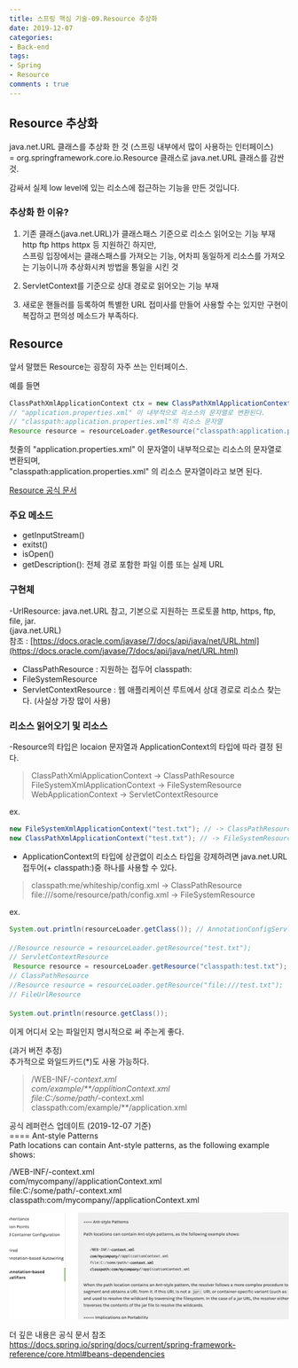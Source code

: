 ```yaml
---
title: 스프링 핵심 기술-09.Resource 추상화
date: 2019-12-07
categories:
- Back-end
tags:
- Spring 
- Resource
comments : true
---
```


## Resource 추상화
java.net.URL 클래스를 추상화 한 것 (스프링 내부에서 많이 사용하는 인터페이스)       
= org.springframework.core.io.Resource 클래스로 java.net.URL 클래스를 감싼 것.        

감싸서 실제 low level에 있는 리소스에 접근하는 기능을 만든 것입니다.     


### 추상화 한 이유?
1. 기존 클래스(java.net.URL)가 클래스패스 기준으로 리소스 읽어오는 기능 부재     
http ftp https httpx 등 지원하긴 하지만,      
스프링 입장에서는 클래스패스를 가져오는 기능, 어차피 동일하게 리소스를 가져오는 기능이니까 추상화시켜 방법을 통일을 시킨 것        

2. ServletContext를 기준으로 상대 경로로 읽어오는 기능 부재      

3. 새로운 핸들러를 등록하여 특별한 URL 접미사를 만들어 사용할 수는 있지만 구현이 복잡하고 편의성 메소드가 부족하다.      


## Resource
앞서 말했든 Resource는 굉장히 자주 쓰는 인터페이스.           

예를 들면        
```java
ClassPathXmlApplicationContext ctx = new ClassPathXmlApplicationContext("application.properties.xml") 
// "application.properties.xml" 이 내부적으로 리소스의 문자열로 변환된다. 
// "classpath:application.properties.xml"의 리소스 문자열
Resource resource = resourceLoader.getResource("classpath:application.properties.xml");
```
첫줄의 "application.properties.xml" 이 문자열이 내부적으로는 리소스의 문자열로 변환되며,             
"classpath:application.properties.xml" 의 리소스 문자열이라고 보면 된다.        


[Resource 공식 문서](https://docs.spring.io/spring-framework/docs/current/javadoc-api/org/springframework/core/io/Resource.html)    

### 주요 메소드
- getInputStream()      
- exitst()         
- isOpen()      
- getDescription(): 전체 경로 포함한 파일 이름 또는 실제 URL      


### 구현체
-UrlResource: java.net.URL 참고, 기본으로 지원하는 프로토콜 http, https, ftp, file, jar.      
(java.net.URL)      
참조 : [https://docs.oracle.com/javase/7/docs/api/java/net/URL.html](https://docs.oracle.com/javase/7/docs/api/java/net/URL.html)        

- ClassPathResource : 지원하는 접두어 classpath:   
- FileSystemResource               
- ServletContextResource : 웹 애플리케이션 루트에서 상대 경로로 리소스 찾는다. (사실상 가장 많이 사용)          

### 리소스 읽어오기 및 리소스 
-Resource의 타입은 locaion 문자열과 ApplicationContext의 타입에 따라 결정 된다.        
>ClassPathXmlApplicationContext -> ClassPathResource              
FileSystemXmlApplicationContext -> FileSystemResource          
WebApplicationContext -> ServletContextResource                   

ex.
```java
new FileSystemXmlApplicationContext("test.txt"); // -> ClassPathResource
new ClassPathXmlApplicationContext("test.txt"); // -> FileSystemResource
```

- ApplicationContext의 타입에 상관없이 리소스 타입을 강제하려면 java.net.URL 접두어(+ classpath:)중 하나를 사용할 수 있다.         
>classpath:me/whiteship/config.xml -> ClassPathResource                     
file:///some/resource/path/config.xml -> FileSystemResource        

ex.
```java
System.out.println(resourceLoader.getClass()); // AnnotationConfigServletWebServerApplicationContext

//Resource resource = resourceLoader.getResource("test.txt");
// ServletContextResource
 Resource resource = resourceLoader.getResource("classpath:test.txt");
// ClassPathResource
//Resource resource = resourceLoader.getResource("file:///test.txt");
// FileUrlResource

System.out.println(resource.getClass());
```
이게 어디서 오는 파일인지 명시적으로 써 주는게 좋다.


(과거 버전 추정)       
추가적으로 와일드카드(*)도 사용 가능하다.     

>/WEB-INF/*-context.xml         
com/example/**/applitionContext.xml        
file:C:/some/path/*-context.xml        
classpath:com/example/**/application.xml       

공식 레퍼런스 업데이트 (2019-12-07 기준)      
==== Ant-style Patterns           
Path locations can contain Ant-style patterns, as the following example shows:        

/WEB-INF/-context.xml          
com/mycompany//applicationContext.xml         
file:C:/some/path/-context.xml        
classpath:com/mycompany//applicationContext.xml       

![readme](https://github.com/jaeuk2274/jaeuk2274.github.io/blob/master/_posts/img/%EC%8A%A4%ED%94%84%EB%A7%81%20%ED%94%84%EB%A0%88%EC%9E%84%EC%9B%8C%ED%81%AC%20%ED%95%B5%EC%8B%AC%20%EA%B8%B0%EC%88%A0/8.Ant%20Style.png?raw=true)


더 깊은 내용은 공식 문서 참조        
https://docs.spring.io/spring/docs/current/spring-framework-reference/core.html#beans-dependencies







